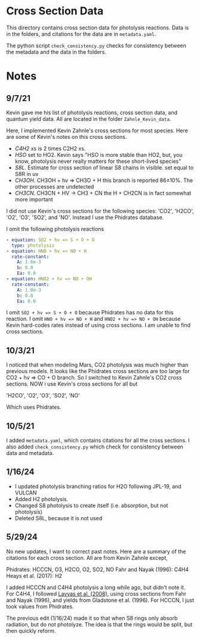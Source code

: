 
# Cross Section Data

This directory contains cross section data for photolysis reactions. Data is in the folders, and citations for the data are in `metadata.yaml`.

The python script `check_consistency.py` checks for consistency between the metadata and the data in the folders.

# Notes

## 9/7/21

Kevin gave me his list of photolysis reactions, cross section data, and quantum yield data. All are located in the folder `Zahnle_Kevin_data`.

Here, I implemented Kevin Zahnle's cross sections for most species. Here are some of Kevin's notes on this cross sections.

- *C4H2* xs is 2 times C2H2 xs.
- *HSO* set to HO2. Kevin says "HSO is more stable than HO2, but, you know, photolysis never really matters for these short-lived species"
- *S8L*. Estimate for cross section of linear S8 chains in visible. set equal to S8R in uv
- *CH3OH*. CH3OH + hv  => CH3O +  H this branch is reported 86±10%. The other processes are undetected
- *CH3CN*. CH3CN + HV  -> CH3 +  CN the H + CH2CN is in fact somewhat more important

I did not use Kevin's cross sections for the following species: 'CO2', 'H2CO', 'O2', 'O3', 'SO2', and 'NO'. Instead I use the Phidrates database.

I omit the following photolysis reactions

```yaml
- equation: SO2 + hv => S + O + O
  type: photolysis
- equation: HNO + hv => NO + H
  rate-constant:
    A: 1.0e-3
    b: 0.0
    Ea: 0.0
- equation: HNO2 + hv => NO + OH
  rate-constant:
    A: 1.0e-3
    b: 0.0
    Ea: 0.0
```

I omit `SO2 + hv => S + O + O` because Phidrates has no data for this reaction. I omit `HNO + hv => NO + H` and `HNO2 + hv => NO + OH` because Kevin hard-codes rates instead of using cross sections. I am unable to find cross sections. 

## 10/3/21

I noticed that when modeling Mars, CO2 photolysis was much higher than previous models. It looks like the Phidrates cross sections are too large for CO2 + hv => CO + O branch. So I switched to Kevin Zahnle's CO2 cross sections. NOW i use Kevin's cross sections for all but

'H2CO', 'O2', 'O3', 'SO2', 'NO'

Which uses Phidrates.

## 10/5/21

I added `metadata.yaml`, which contains citations for all the cross sections. I also added `check_consistency.py` which check for consistency between data and metadata.

## 1/16/24

- I updated photolysis branching ratios for H2O following JPL-19, and VULCAN
- Added H2 photolysis. 
- Changed S8 photolysis to create itself (i.e. absorption, but not photolysis)
- Deleted S8L, because it is not used

## 5/29/24

No new updates, I want to correct past notes. Here are a summary of the citations for each cross section. All are from Kevin Zahnle except,

Phidrates: HCCCN, O3, H2CO, O2, SO2, NO
Fahr and Nayak (1996): C4H4
Heays et al. (2017): H2

I added HCCCN and C4H4 photolysis a long while ago, but didn't note it. For C4H4, I followed [Lavvas et al. (2008)](https://doi.org/10.1016/j.pss.2007.05.026), using cross sections from Fahr and Nayak (1996), and yields from Gladstone et al. (1996). For HCCCN, I just took values from Phidrates.

The previous edit (1/16/24) made it so that when S8 rings only absorb radiation, but do not photolyze. The idea is that the rings would be split, but then quickly reform.

